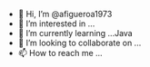 - 👋 Hi, I’m @afigueroa1973
- 👀 I’m interested in ...
- 🌱 I’m currently learning ...Java
- 💞️ I’m looking to collaborate on ...
- 📫 How to reach me ...

<!---
afigueroa1973/afigueroa1973 is a ✨ special ✨ repository because its `README.md` (this file) appears on your GitHub profile.
You can click the Preview link to take a look at your changes.
--->
